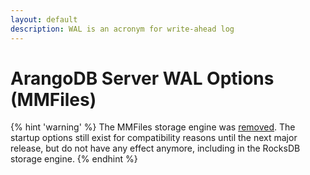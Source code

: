 ```yaml
---
layout: default
description: WAL is an acronym for write-ahead log
---
```

# ArangoDB Server WAL Options (MMFiles)

{% hint 'warning' %}
The MMFiles storage engine was [removed](appendix-deprecated.html).
The startup options still exist for compatibility reasons until the next
major release, but do not have any effect anymore, including in the RocksDB
storage engine.
{% endhint %}
